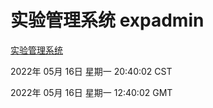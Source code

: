 # 实验管理系统 expadmin
[实验管理系统](http://59.174.24.229:56808/expadmin-782313d2-e1b1-4ea7-932e-3a55e6a1a4d0/)

2022年 05月 16日 星期一 20:40:02 CST

2022年 05月 16日 星期一 12:40:02 GMT
